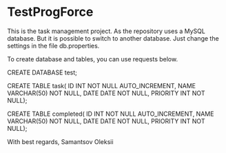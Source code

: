 # TestProgForce

This is the task management project.
As the repository uses a MySQL database. But it is possible to switch to another database. Just change the settings in the file db.properties.

To create database and tables, you can use requests below.

CREATE DATABASE test;

CREATE TABLE task(
ID INT NOT NULL AUTO_INCREMENT,
NAME VARCHAR(50) NOT NULL,
DATE DATE NOT NULL,
PRIORITY INT NOT NULL);

CREATE TABLE completed(
ID INT NOT NULL AUTO_INCREMENT,
NAME VARCHAR(50) NOT NULL,
DATE DATE NOT NULL,
PRIORITY INT NOT NULL);

With best regards,
Samantsov Oleksii
